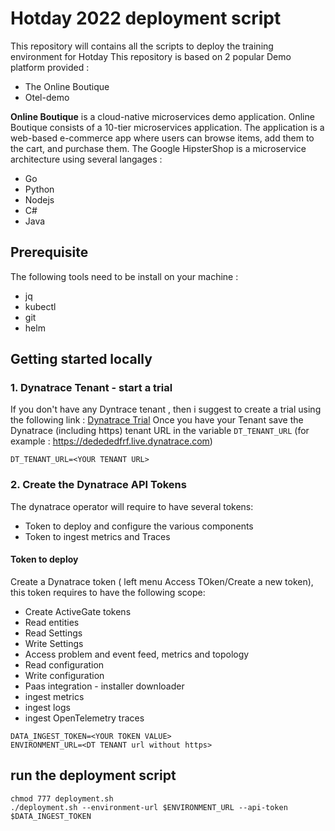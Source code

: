 # Hotday 2022 deployment script

This repository will contains all the scripts to deploy the training environment for Hotday
This repository is based on 2 popular Demo platform provided  :
- The Online Boutique
- Otel-demo

**Online Boutique** is a cloud-native microservices demo application.
Online Boutique consists of a 10-tier microservices application. The application is a
web-based e-commerce app where users can browse items,
add them to the cart, and purchase them.
The Google HipsterShop is a microservice architecture using several langages :
* Go 
* Python
* Nodejs
* C#
* Java


## Prerequisite
The following tools need to be install on your machine :

- jq
- kubectl
- git
- helm

## Getting started locally
### 1. Dynatrace Tenant - start a trial
If you don't have any Dyntrace tenant , then i suggest to create a trial using the following link : [Dynatrace Trial](https://bit.ly/3KxWDvY)
Once you have your Tenant save the Dynatrace (including https) tenant URL in the variable `DT_TENANT_URL` (for example : https://dedededfrf.live.dynatrace.com)
```
DT_TENANT_URL=<YOUR TENANT URL>
```


### 2. Create the Dynatrace API Tokens
The dynatrace operator will require to have several tokens:
* Token to deploy and configure the various components
* Token to ingest metrics and Traces

#### Token to deploy
Create a Dynatrace token ( left menu Access TOken/Create a new token), this token requires to have the following scope:
* Create ActiveGate tokens
* Read entities
* Read Settings
* Write Settings
* Access problem and event feed, metrics and topology
* Read configuration
* Write configuration
* Paas integration - installer downloader
* ingest metrics
* ingest logs
* ingest OpenTelemetry traces
```
DATA_INGEST_TOKEN=<YOUR TOKEN VALUE>
ENVIRONMENT_URL=<DT TENANT url without https>
```

## run the deployment script
```
chmod 777 deployment.sh
./deployment.sh --environment-url $ENVIRONMENT_URL --api-token $DATA_INGEST_TOKEN
```



